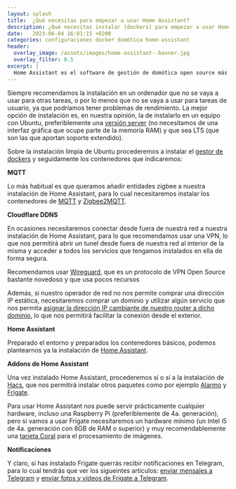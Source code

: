 ```yaml
---
layout: splash 
title:  ¿Qué necesitas para empezar a usar Home Assistant?
description: ¿Qué necesitas instalar (dockers) para empezar a usar Home Assistant?
date:   2023-06-04 16:01:15 +0200
categories: configuraciones docker domótica home-assistant
header:
  overlay_image: /assets/images/home-assistant--banner.jpg
  overlay_filter: 0.5 
excerpt: |
  Home Assistant es el software de gestión de domótica open source más extendido, pero puede ser difícil de configurar para un usuario nobel. 
---
```

Siempre recomendamos la instalación en un ordenador que no se vaya a usar para otras tareas, o por lo menos que no se vaya a usar para tareas de usuario, ya que podríamos tener problemas de rendimiento. La mejor opción de instalación es, en nuestra opinión, la de instalarlo en un equipo con Ubuntu, preferiblemente una [versión server](https://ubuntu.com/download/server) (no necesitamos de una interfaz gráfica que ocupe parte de la memoria RAM) y que sea LTS (que son las que aportan soporte extendido).

Sobre la instalación limpia de Ubuntu procederemos a instalar el [gestor de dockers](https://docs.docker.com/engine/install/ubuntu/) y seguidamente los contenedores que indicaremos:

**MQTT**

Lo más habitual es que queramos añadir entidades zigbee a nuestra instalación de Home Assistant, para lo cual necesitaremos instalar los contenedores de [MQTT](https://www.manelrodero.com/blog/instalacion-de-mosquitto-mqtt-broker-en-docker) y [Zigbee2MQTT](https://www.manelrodero.com/blog/instalacion-de-zigbee2mqtt-en-docker).

**Cloudflare DDNS**

En ocasiones necesitaremos conectar desde fuera de nuestra red a nuestra instalación de Home Assistant, para lo que recomendamos usar una VPN, lo que nos permitirá abrir un tunel desde fuera de nuestra red al interior de la misma y acceder a todos los servicios que tengamos instalados en ella de forma segura.

Recomendamos usar [Wireguard](https://www.manelrodero.com/blog/instalacion-de-wireguard-en-docker), que es un protocolo de VPN Open Source bastante novedoso y que usa pocos recursos

Además, si nuestro operador de red no nos permite comprar una dirección IP estática, necesitaremos comprar un dominio y utilizar algún servicio que nos permita [asignar la dirección IP cambiante de nuestro router a dicho dominio](https://www.manelrodero.com/blog/dns-dinamico-gratuito-usando-cloudflare), lo que nos permitirá facilitar la conexión desde el exterior.

**Home Assistant**

Preparado el entorno y preparados los contenedores básicos, podemos plantearnos ya la instalación de [Home Assistant](https://www.manelrodero.com/blog/instalacion-de-home-assistant-en-docker).

**Addons de Home Assistant**

Una vez instalado Home Assistant, procederemos sí o sí a la instalación de [Hacs](https://www.manelrodero.com/blog/instalacion-de-hacs-en-home-assistant-docker), que nos permitirá instalar otros paquetes como por ejemplo [Alarmo](https://www.youtube.com/watch?v=hkpYFFxZ-G4) y [Frigate](https://www.youtube.com/watch?v=w0EEM9H8hBk).

Para usar Home Assistant nos puede servir prácticamente cualquier hardware, incluso una Raspberry Pi (preferiblemente de 4a. generación), pero si vamos a usar Frigate necesitaremos un hardware mínimo (un Intel i5 de 4a. generación con 8GB de RAM o superior) y muy recomendablemente una [tarjeta Coral](https://coral.ai/products/accelerator/) para el procesamiento de imágenes.

**Notificaciones**

Y claro, si has instalado Frigate querrás recibir notificaciones en Telegram, para lo cual tendrás que ver los sigueintes artículos: [enviar mensajes a Telegram](/configuraciones/domótica/home-assistant/enviar-mensajes-a-telegram-desde-home-assistant) y [enviar fotos y vídeos de Frigate a Telegram](/configuraciones/domótica/home-assistant/frigate/enviar-fotos-y-videos-de-frigate-a-telegram-desde-home-assistant).




